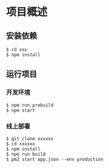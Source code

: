 # 项目概述
## 安装依赖
```
$ cd xxx
$ npm install
```

## 运行项目
### 开发环境
```
$ npm run prebuild
$ npm start
```

### 线上部署
```
$ git clone xxxxxx
$ cd xxxxxx
$ npm install
$ npm run build
$ pm2 start app.json --env production
```
